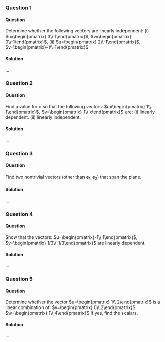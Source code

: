 ### Question 1

#### Question

Determine whether the following vectors are linearly independent: (i) $u=\begin{pmatrix} 3\\ 1\end{pmatrix}$, $v=\begin{pmatrix} 0\\-1\end{pmatrix}$, (ii) $u=\begin{pmatrix} 2\\-1\end{pmatrix}$, $v=\begin{pmatrix}-1\\-1\end{pmatrix}$

#### Solution

...

### Question 2

#### Question

Find a value for x so that the following vectors: $u=\begin{pmatrix} 1\\ 1\end{pmatrix}$, $v=\begin{pmatrix} 1\\ x\end{pmatrix}$ are: (i) linearly dependent. (ii) linearly independent.

#### Solution

...

### Question 3

#### Question

Find two nontrivial vectors (other than $\mathbf{e}_1,\mathbf{e}_2$) that span the plane.

#### Solution

...

### Question 4

#### Question

Show that the vectors: $u=\begin{pmatrix}-1\\ 1\end{pmatrix}$, $v=\begin{pmatrix} 1/3\\-1/3\end{pmatrix}$ are linearly dependent.

#### Solution

...

### Question 5

#### Question

Determine whether the vector $u=\begin{pmatrix} 1\\ 2\end{pmatrix}$ is a linear combination of: $v=\begin{pmatrix} 0\\ 2\end{pmatrix}$, $w=\begin{pmatrix} 1\\ 4\end{pmatrix}$ If yes, find the scalars.

#### Solution

...